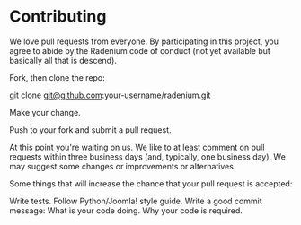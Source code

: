 # Contributing

We love pull requests from everyone. By participating in this project, you agree to abide by the Radenium code of conduct (not yet available but basically all that is descend).

Fork, then clone the repo:

git clone git@github.com:your-username/radenium.git

Make your change.

Push to your fork and submit a pull request.

At this point you're waiting on us. We like to at least comment on pull requests within three business days (and, typically, one business day). We may suggest some changes or improvements or alternatives.

Some things that will increase the chance that your pull request is accepted:

Write tests.
Follow Python/Joomla! style guide.
Write a good commit message:
  What is your code doing.
  Why your code is required.
  
